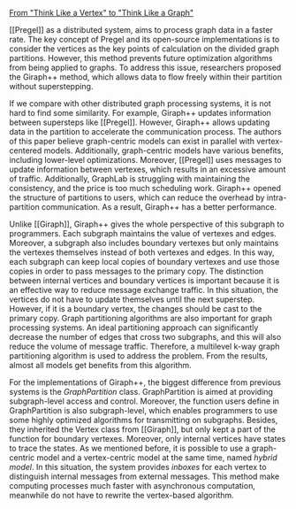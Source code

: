 [From "Think Like a Vertex" to "Think Like a Graph"](http://www.vldb.org/pvldb/vol7/p193-tian.pdf)

[[Pregel]] as a distributed system, aims to process graph data in a faster rate. The key concept of Pregel and its open-source implementations is to consider the vertices as the key points of calculation on the divided graph partitions. However, this method prevents future optimization algorithms from being applied to graphs. To address this issue, researchers proposed the Giraph++ method, which allows data to flow freely within their partition without superstepping.

If we compare with other distributed graph processing systems, it is not hard to find some similarity. For example, Giraph++ updates information between supersteps like [[Pregel]]. However, Giraph++ allows updating data in the partition to accelerate the communication process. The authors of this paper believe graph-centric models can exist in parallel with vertex-centered models. Additionally, graph-centric models have various benefits, including lower-level optimizations. Moreover, [[Pregel]] uses messages to update information between vertexes, which results in an excessive amount of traffic. Additionally, GraphLab is struggling with maintaining the consistency, and the price is too much scheduling work. Giraph++ opened the structure of partitions to users, which can reduce the overhead by intra-partition communication. As a result, Giraph++ has a better performance.

Unlike [[Giraph]], Giraph++ gives the whole perspective of this subgraph to programmers. Each subgraph maintains the value of vertexes and edges. Moreover, a subgraph also includes boundary vertexes but only maintains the vertexes themselves instead of both vertexes and edges. In this way, each subgraph can keep local copies of boundary vertexes and use those copies in order to pass messages to the primary copy. The distinction between internal vertices and boundary vertices is important because it is an effective way to reduce message exchange traffic. In this situation, the vertices do not have to update themselves until the next superstep. However, if it is a boundary vertex, the changes should be cast to the primary copy. Graph partitioning algorithms are also important for graph processing systems. An ideal partitioning approach can significantly decrease the number of edges that cross two subgraphs, and this will also reduce the volume of message traffic. Therefore, a multilevel k-way graph partitioning algorithm is used to address the problem. From the results, almost all models get benefits from this algorithm.

For the implementations of Giraph++, the biggest difference from previous systems is the *GraphPartition* class. GraphPartition is aimed at providing subgraph-level access and control. Moreover, the function users define in GraphPartition is also subgraph-level, which enables programmers to use some highly optimized algorithms for transmitting on subgraphs. Besides, they inherited the Vertex class from [[Giraph]], but only kept a part of the function for boundary vertexes. Moreover, only internal vertices have states to trace the states. As we mentioned before, it is possible to use a graph-centric model and a vertex-centric model at the same time, named *hybrid model*. In this situation, the system provides *inboxes* for each vertex to distinguish internal messages from external messages. This method make computing processes much faster with asynchronous computation, meanwhile do not have to rewrite the vertex-based algorithm.



